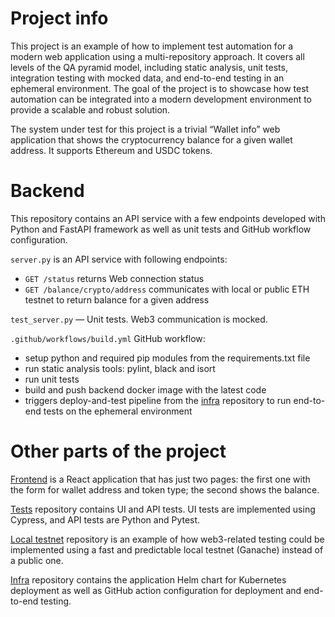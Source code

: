 # Project info

This project is an example of how to implement test automation for a modern web application using a multi-repository approach. It covers all levels of the QA pyramid model, including static analysis, unit tests, integration testing with mocked data, and end-to-end testing in an ephemeral environment. The goal of the project is to showcase how test automation can be integrated into a modern development environment to provide a scalable and robust solution. 

The system under test for this project is a trivial “Wallet info” web application that shows the cryptocurrency balance for a given wallet address. It supports Ethereum and USDC tokens.

# Backend

This repository contains an API service with a few endpoints developed with Python and FastAPI framework as well as unit tests and GitHub workflow configuration.

`server.py` is an API service with following endpoints:

- `GET /status` returns Web connection status
- `GET /balance/crypto/address` communicates with local or public ETH testnet to return balance for a given address

`test_server.py` — Unit tests. Web3 communication is mocked.

`.github/workflows/build.yml` GitHub workflow:

- setup python and required pip modules from the requirements.txt file
- run static analysis tools: pylint, black and isort
- run unit tests
- build and push backend docker image with the latest code
- triggers deploy-and-test pipeline from the [infra](https://github.com/dnch-chernov/grand-test-automation) repository to run end-to-end tests on the ephemeral environment

# Other parts of the project

[Frontend](https://github.com/dnch-chernov/wallet-info-web) is a React application that has just two pages: the first one with the form for wallet address and token type; the second shows the balance.

[Tests](https://github.com/dnch-chernov/wallet-info-tests) repository contains UI and API tests. UI tests are implemented using Cypress, and API tests are Python and Pytest.

[Local testnet](https://github.com/dnch-chernov/wallet-info-local-testnet) repository is an example of how web3-related testing could be implemented using a fast and predictable local testnet (Ganache) instead of a public one.

[Infra](https://github.com/dnch-chernov/grand-test-automation) repository contains the application Helm chart for Kubernetes deployment as well as GitHub action configuration for deployment and end-to-end testing.
